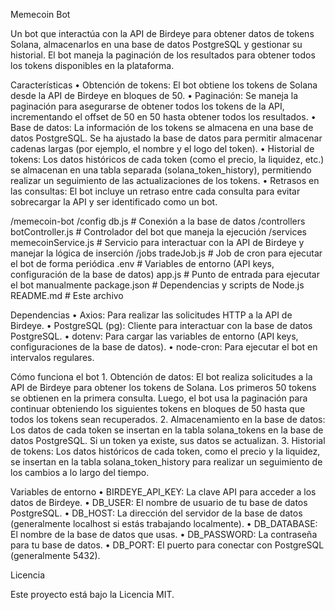 Memecoin Bot

Un bot que interactúa con la API de Birdeye para obtener datos de tokens Solana, almacenarlos en una base de datos PostgreSQL y gestionar su historial. El bot maneja la paginación de los resultados para obtener todos los tokens disponibles en la plataforma.

Características
	•	Obtención de tokens: El bot obtiene los tokens de Solana desde la API de Birdeye en bloques de 50.
	•	Paginación: Se maneja la paginación para asegurarse de obtener todos los tokens de la API, incrementando el offset de 50 en 50 hasta obtener todos los resultados.
	•	Base de datos: La información de los tokens se almacena en una base de datos PostgreSQL. Se ha ajustado la base de datos para permitir almacenar cadenas largas (por ejemplo, el nombre y el logo del token).
	•	Historial de tokens: Los datos históricos de cada token (como el precio, la liquidez, etc.) se almacenan en una tabla separada (solana_token_history), permitiendo realizar un seguimiento de las actualizaciones de los tokens.
	•	Retrasos en las consultas: El bot incluye un retraso entre cada consulta para evitar sobrecargar la API y ser identificado como un bot.

 /memecoin-bot
  /config
    db.js           # Conexión a la base de datos
  /controllers
    botController.js # Controlador del bot que maneja la ejecución
  /services
    memecoinService.js # Servicio para interactuar con la API de Birdeye y manejar la lógica de inserción
  /jobs
    tradeJob.js      # Job de cron para ejecutar el bot de forma periódica
  .env               # Variables de entorno (API keys, configuración de la base de datos)
  app.js             # Punto de entrada para ejecutar el bot manualmente
  package.json       # Dependencias y scripts de Node.js
  README.md          # Este archivo


Dependencias
	•	Axios: Para realizar las solicitudes HTTP a la API de Birdeye.
	•	PostgreSQL (pg): Cliente para interactuar con la base de datos PostgreSQL.
	•	dotenv: Para cargar las variables de entorno (API keys, configuraciones de la base de datos).
	•	node-cron: Para ejecutar el bot en intervalos regulares.

 Cómo funciona el bot
	1.	Obtención de datos: El bot realiza solicitudes a la API de Birdeye para obtener los tokens de Solana. Los primeros 50 tokens se obtienen en la primera consulta. Luego, el bot usa la paginación para continuar obteniendo los siguientes tokens en bloques de 50 hasta que todos los tokens sean recuperados.
	2.	Almacenamiento en la base de datos: Los datos de cada token se insertan en la tabla solana_tokens en la base de datos PostgreSQL. Si un token ya existe, sus datos se actualizan.
	3.	Historial de tokens: Los datos históricos de cada token, como el precio y la liquidez, se insertan en la tabla solana_token_history para realizar un seguimiento de los cambios a lo largo del tiempo.

 Variables de entorno
	•	BIRDEYE_API_KEY: La clave API para acceder a los datos de Birdeye.
	•	DB_USER: El nombre de usuario de tu base de datos PostgreSQL.
	•	DB_HOST: La dirección del servidor de la base de datos (generalmente localhost si estás trabajando localmente).
	•	DB_DATABASE: El nombre de la base de datos que usas.
	•	DB_PASSWORD: La contraseña para tu base de datos.
	•	DB_PORT: El puerto para conectar con PostgreSQL (generalmente 5432).

 Licencia

Este proyecto está bajo la Licencia MIT.
